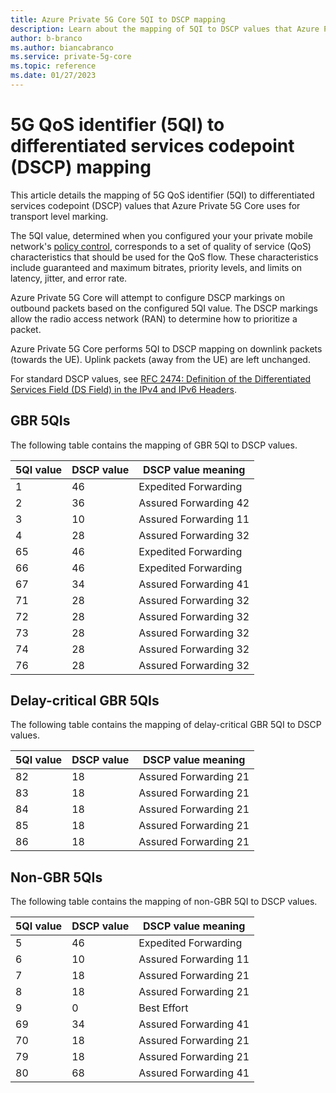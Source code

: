 ```yaml
---
title: Azure Private 5G Core 5QI to DSCP mapping
description: Learn about the mapping of 5QI to DSCP values that Azure Private 5G Core uses for transport level marking.
author: b-branco
ms.author: biancabranco
ms.service: private-5g-core
ms.topic: reference
ms.date: 01/27/2023
---
```


# 5G QoS identifier (5QI) to differentiated services codepoint (DSCP) mapping

This article details the mapping of 5G QoS identifier (5QI) to differentiated services codepoint (DSCP) values that Azure Private 5G Core uses for transport level marking.

The 5QI value, determined when you configured your your private mobile network's [policy control](policy-control.md), corresponds to a set of quality of service (QoS) characteristics that should be used for the QoS flow. These characteristics include guaranteed and maximum bitrates, priority levels, and limits on latency, jitter, and error rate.

Azure Private 5G Core will attempt to configure DSCP markings on outbound packets based on the configured 5QI value. The DSCP markings allow the radio access network (RAN) to determine how to prioritize a packet.

Azure Private 5G Core performs 5QI to DSCP mapping on downlink packets (towards the UE). Uplink packets (away from the UE) are left unchanged.

For standard DSCP values, see [RFC 2474: Definition of the Differentiated Services Field (DS Field) in the IPv4 and IPv6 Headers](https://www.rfc-editor.org/rfc/rfc2474).

## GBR 5QIs

The following table contains the mapping of GBR 5QI to DSCP values.

| 5QI value | DSCP value | DSCP value meaning |
|--|--|--|
| 1 | 46 | Expedited Forwarding |
| 2 | 36 | Assured Forwarding 42 |
| 3 | 10 | Assured Forwarding 11 |
| 4 | 28 | Assured Forwarding 32 |
| 65 | 46 | Expedited Forwarding |
| 66 | 46 | Expedited Forwarding |
| 67 | 34 | Assured Forwarding 41 |
| 71 | 28 | Assured Forwarding 32 |
| 72 | 28 | Assured Forwarding 32 |
| 73 | 28 | Assured Forwarding 32 |
| 74 | 28 | Assured Forwarding 32 |
| 76 | 28 | Assured Forwarding 32 |

## Delay-critical GBR 5QIs

The following table contains the mapping of delay-critical GBR 5QI to DSCP values.

| 5QI value | DSCP value | DSCP value meaning |
|--|--|--|
| 82 | 18 | Assured Forwarding 21 |
| 83 | 18 | Assured Forwarding 21 |
| 84 | 18 | Assured Forwarding 21 |
| 85 | 18 | Assured Forwarding 21 |
| 86 | 18 | Assured Forwarding 21 |

## Non-GBR 5QIs

The following table contains the mapping of non-GBR 5QI to DSCP values.

| 5QI value | DSCP value | DSCP value meaning |
|--|--|--|
| 5 | 46 | Expedited Forwarding |
| 6 | 10 | Assured Forwarding 11 |
| 7 | 18 | Assured Forwarding 21 |
| 8 | 18 | Assured Forwarding 21 |
| 9 | 0 | Best Effort | 
| 69 | 34 | Assured Forwarding 41 |
| 70 | 18 | Assured Forwarding 21 |
| 79 | 18 | Assured Forwarding 21 |
| 80 | 68 | Assured Forwarding 41 |
